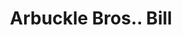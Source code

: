 ---
doi: 10.7916/D8349XG6
date_other: '1880'
date_other_textual: 1880-1889
form: printed ephemera
genre:
- Invoices
name:
- Arbuckle Bros.
object_in_context_url: https://biggert.cul.columbia.edu/items/view/ave_biggert_00947
subject_hierarchical_geographic:
- New York, New York, United States
subject_name:
- Arbuckle Bros.
title: Arbuckle Bros.. Bill
sort_title: Arbuckle Bros.. Bill
call_number: ave_biggert_00947
coordinates:
- 40.71277777777778,-74.00583333333333
pid: ave_biggert_00947
identifiers: ave_biggert_00947
thumbnail: https://derivativo-2.library.columbia.edu/iiif/2/ldpd:344309/full/!256,256/0/native.jpg
permalink: "/items/ave_biggert_00947/"
layout: iiif-image-page
---